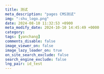 ```yaml
---
title: 测试
meta_description: "pages CMS测试"
img: ":shu_logo.png"
date: 2024-08-10 11:32:53 +0900
meta_modify_date: 2024-10-10 14:45:49 +0000
category: 
tags: [yanchang]
comments_disable: false
image_viewer_on: false
image_lazy_loader_on: true
on_site_search_exclude: false
search_engine_exclude: false
lng_pair: id_test
---
```

